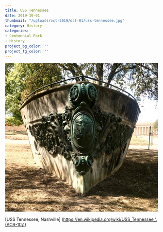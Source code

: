 ```yaml
---
title: USS Tennessee
date: 2019-10-01
thumbnail: "/uploads/oct-2019/oct-01/uss-tennessee.jpg"
category: History
categories:
- Centennial Park
- History
project_bg_color: ''
project_fg_color: ''
---
```


![USS Tennessee, Nashville](/uploads/oct-2019/oct-01/uss-tennessee.jpg)

[USS Tennessee, Nashville] (https://en.wikipedia.org/wiki/USS_Tennessee_\(ACR-10\))
